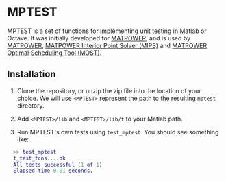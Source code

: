MPTEST
======

MPTEST is a set of functions for implementing unit testing in Matlab or
Octave. It was initially developed for [MATPOWER][1], and is used by
[MATPOWER][1], [MATPOWER Interior Point Solver (MIPS)][2] and
[MATPOWER Optimal Scheduling Tool (MOST)][3].

Installation
------------

1.  Clone the repository, or unzip the zip file into the location
    of your choice. We will use ``<MPTEST>`` represent the path to the
    resulting ``mptest`` directory.

2.  Add ``<MPTEST>/lib`` and ``<MPTEST>/lib/t`` to your Matlab path.

3.  Run MPTEST's own tests using ``test_mptest``. You should see something like:
```matlab
  >> test_mptest
  t_test_fcns....ok
  All tests successful (1 of 1)
  Elapsed time 0.01 seconds.
```

[1]: http://github.com/MATPOWER/matpower
[2]: http://github.com/MATPOWER/mips
[3]: http://github.com/MATPOWER/most
